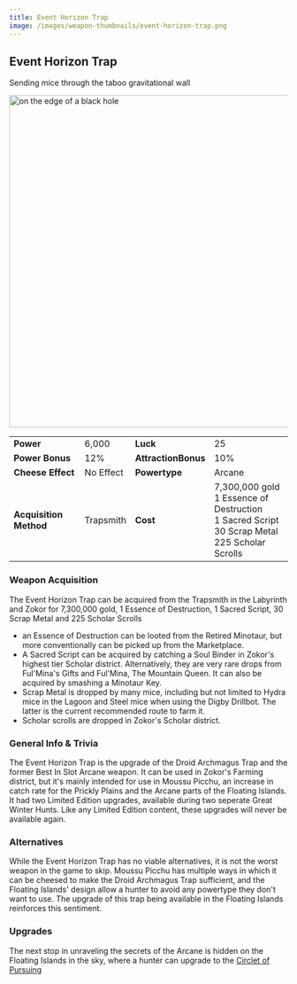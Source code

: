 ```yaml
---
title: Event Horizon Trap
image: /images/weapon-thumbnails/event-horizon-trap.png
---
```


## Event Horizon Trap

Sending mice through the taboo gravitational wall

<img src="/assets/images/weapons/eht.png" alt="on the edge of a black hole" width="600">

|                        |           |                     |                                                                                                                |
| ---------------------- | --------- | ------------------- | -------------------------------------------------------------------------------------------------------------- |
| **Power**              | 6,000     | **Luck**            | 25                                                                                                             |
| **Power Bonus**        | 12%       | **AttractionBonus** | 10%                                                                                                            |
| **Cheese Effect**      | No Effect | **Powertype**       | Arcane                                                                                                         |
| **Acquisition Method** | Trapsmith | **Cost**            | 7,300,000 gold <br> 1 Essence of Destruction <br> 1 Sacred Script <br> 30 Scrap Metal <br> 225 Scholar Scrolls |

### Weapon Acquisition

The Event Horizon Trap can be acquired from the Trapsmith in the Labyrinth and Zokor for 7,300,000 gold, 1 Essence of Destruction, 1 Sacred Script, 30 Scrap Metal and 225 Scholar Scrolls

- an Essence of Destruction can be looted from the Retired Minotaur, but more conventionally can be picked up from the Marketplace.
- A Sacred Script can be acquired by catching a Soul Binder in Zokor's highest tier Scholar district. Alternatively, they are very rare drops from Ful'Mina's Gifts and Ful'Mina, The Mountain Queen. It can also be acquired by smashing a Minotaur Key.
- Scrap Metal is dropped by many mice, including but not limited to Hydra mice in the Lagoon and Steel mice when using the Digby Drillbot. The latter is the current recommended route to farm it.
- Scholar scrolls are dropped in Zokor's Scholar district.

### General Info & Trivia

The Event Horizon Trap is the upgrade of the Droid Archmagus Trap and the former Best In Slot Arcane weapon. It can be used in Zokor's Farming district, but it's mainly intended for use in Moussu Picchu, an increase in catch rate for the Prickly Plains and the Arcane parts of the Floating Islands.
It had two Limited Edition upgrades, available during two seperate Great Winter Hunts. Like any Limited Edition content, these upgrades will never be available again.

### Alternatives

While the Event Horizon Trap has no viable alternatives, it is not the worst weapon in the game to skip. Moussu Picchu has multiple ways in which it can be cheesed to make the Droid Archmagus Trap sufficient, and the Floating Islands' design allow a hunter to avoid any powertype they don't want to use. The upgrade of this trap being available in the Floating Islands reinforces this sentiment.

### Upgrades

The next stop in unraveling the secrets of the Arcane is hidden on the Floating Islands in the sky, where a hunter can upgrade to the [Circlet of Pursuing](/weapons/arcane/eht)
